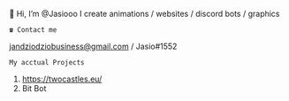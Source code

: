 👋 Hi, I’m @Jasiooo 
I create animations / websites / discord bots / graphics

    ☎️ Contact me
jandziodziobusiness@gmail.com / 
 Jasio#1552 
                   
    My acctual Projects
1. https://twocastles.eu/
2. Bit Bot          

                    
